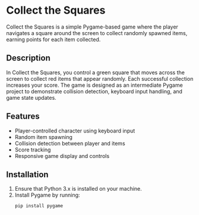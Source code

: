 # Collect the Squares

Collect the Squares is a simple Pygame-based game where the player navigates a square around the screen to collect randomly spawned items, earning points for each item collected.

## Description
In Collect the Squares, you control a green square that moves across the screen to collect red items that appear randomly. Each successful collection increases your score. The game is designed as an intermediate Pygame project to demonstrate collision detection, keyboard input handling, and game state updates.

## Features
- Player-controlled character using keyboard input
- Random item spawning
- Collision detection between player and items
- Score tracking
- Responsive game display and controls

## Installation
1. Ensure that Python 3.x is installed on your machine.
2. Install Pygame by running:
   ```bash
   pip install pygame
